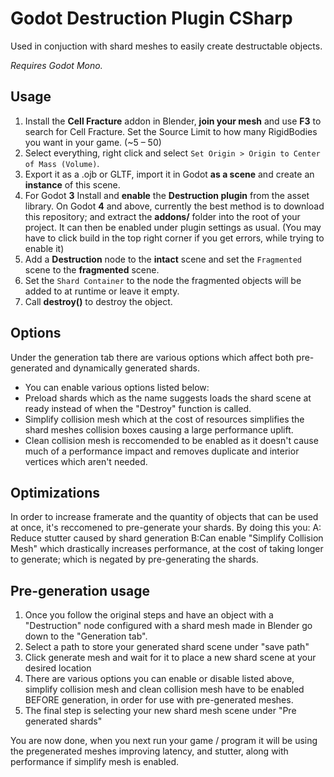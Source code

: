 # Godot Destruction Plugin CSharp

Used in conjuction with shard meshes to easily create destructable objects.

*Requires Godot Mono.*

## Usage

1. Install the **Cell Fracture** addon in Blender, **join your mesh** and use **F3** to search for Cell Fracture. Set the Source Limit to how many RigidBodies you want in your game. (\~5 – 50)
2. Select everything, right click and select `Set Origin > Origin to Center of Mass (Volume)`.
3. Export it as a .ojb or GLTF, import it in Godot **as a scene** and create an **instance** of this scene.
4. For Godot **3** Install and **enable** the **Destruction plugin** from the asset library. On Godot **4** and above, currently the best method is to download this repository; and extract the **addons/** folder into the root of your project. It can then be enabled under plugin settings as usual. (You may have to click build in the top right corner if you get errors, while trying to enable it)
5. Add a **Destruction** node to the **intact** scene and set the `Fragmented` scene to the **fragmented** scene.
6. Set the `Shard Container` to the node the fragmented objects will be added to at runtime or leave it empty.
7. Call **destroy()** to destroy the object.

## Options
Under the generation tab there are various options which affect both pre-generated and dynamically generated shards.
* You can enable various options listed below:
* Preload shards which as the name suggests loads the shard scene at ready instead of when the "Destroy" function is called.
* Simplify collision mesh which at the cost of resources simplifies the shard meshes collision boxes causing a large performance uplift.
* Clean collision mesh is reccomended to be enabled as it doesn't cause much of a performance impact and removes duplicate and interior vertices which aren't needed.


## Optimizations

In order to increase framerate and the quantity of objects that can be used at once, it's reccomened to pre-generate your shards.
By doing this you:
A: Reduce stutter caused by shard generation
B:Can enable "Simplify Collision Mesh" which drastically increases performance, at the cost of taking longer to generate; which is negated by pre-generating the shards.

## Pre-generation usage
1. Once you follow the original steps and have an object with a "Destruction" node configured with a shard mesh made in Blender go down to the "Generation tab".
2. Select a path to store your generated shard scene under "save path"
3. Click generate mesh and wait for it to place a new shard scene at your desired location
4. There are various options you can enable or disable listed above, simplify collision mesh and clean collision mesh have to be enabled BEFORE generation, in order for use with pre-generated meshes.
4. The final step is selecting your new shard mesh scene under "Pre generated shards"

You are now done, when you next run your game / program it will be using the pregenerated meshes improving latency, and stutter, along with performance if simplify mesh is enabled.

